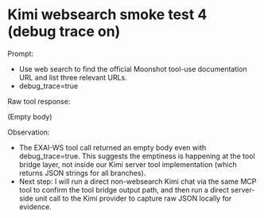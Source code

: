 # Kimi websearch smoke test 4 (debug trace on)

Prompt:
- Use web search to find the official Moonshot tool-use documentation URL and list three relevant URLs.
- debug_trace=true

Raw tool response:

<raw>
(Empty body)
</raw>

Observation:
- The EXAI-WS tool call returned an empty body even with debug_trace=true. This suggests the emptiness is happening at the tool bridge layer, not inside our Kimi server tool implementation (which returns JSON strings for all branches).
- Next step: I will run a direct non-websearch Kimi chat via the same MCP tool to confirm the tool bridge output path, and then run a direct server-side unit call to the Kimi provider to capture raw JSON locally for evidence.

